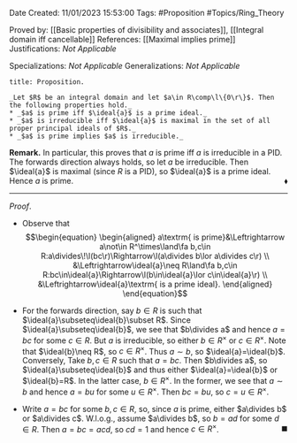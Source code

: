 <div class="topSpace"></div>

Date Created: 11/01/2023 15:53:00
Tags: #Proposition #Topics/Ring_Theory

Proved by: [[Basic properties of divisibility and associates]], [[Integral domain iff cancellable]]
References: [[Maximal implies prime]]
Justifications: _Not Applicable_

Specializations: _Not Applicable_
Generalizations: _Not Applicable_

``` ad-Proposition
title: Proposition.

_Let $R$ be an integral domain and let $a\in R\comp\l\{0\r\}$. Then the following properties hold._
* _$a$ is prime iff $\ideal{a}$ is a prime ideal._
* _$a$ is irreducible iff $\ideal{a}$ is maximal in the set of all proper principal ideals of $R$._
* _$a$ is prime implies $a$ is irreducible._

```

**Remark.** In particular, this proves that $a$ is prime iff $a$ is irreducible in a PID. The forwards direction always holds, so let $a$ be irreducible. Then $\ideal{a}$ is maximal (since $R$ is a PID), so $\ideal{a}$ is a prime ideal. Hence $a$ is prime.<span style="float:right;">$\blacklozenge$</span>

---

_Proof_.
* Observe that
$$\begin{equation}
    \begin{aligned}
        a\textrm{ is prime}&\Leftrightarrow a\not\in R^\times\land\fa b,c\in R:a\divides\!\l(bc\r)\Rightarrow\l(a\divides b\lor a\divides c\r) \\
        &\Leftrightarrow\ideal{a}\neq R\land\fa b,c\in R:bc\in\ideal{a}\Rightarrow\l(b\in\ideal{a}\lor c\in\ideal{a}\r) \\
        &\Leftrightarrow\ideal{a}\textrm{ is a prime ideal}.
    \end{aligned}
\end{equation}$$

* For the forwards direction, say $b\in R$ is such that $\ideal{a}\subseteq\ideal{b}\subset R$. Since $\ideal{a}\subseteq\ideal{b}$, we see that $b\divides a$ and hence $a=bc$ for some $c\in R$. But $a$ is irreducible, so either $b\in R^\times$ or $c\in R^\times$. Note that $\ideal{b}\neq R$, so $c\in R^\times$. Thus $a\sim b$, so $\ideal{a}=\ideal{b}$. Conversely, Take $b,c\in R$ such that $a=bc$. Then $b\divides a$, so $\ideal{a}\subseteq\ideal{b}$ and thus either $\ideal{a}=\ideal{b}$ or $\ideal{b}=R$. In the latter case, $b\in R^\times$. In the former, we see that $a\sim b$ and hence $a=bu$ for some $u\in R^\times$. Then $bc=bu$, so $c=u\in R^\times$.
* Write $a=bc$ for some $b,c\in R$, so, since $a$ is prime, either $a\divides b$ or $a\divides c$. W.l.o.g., assume $a\divides b$, so $b=ad$ for some $d\in R$. Then $a=bc=acd$, so $cd=1$ and hence $c\in R^\times$.<span style="float:right;">$\blacksquare$</span>
